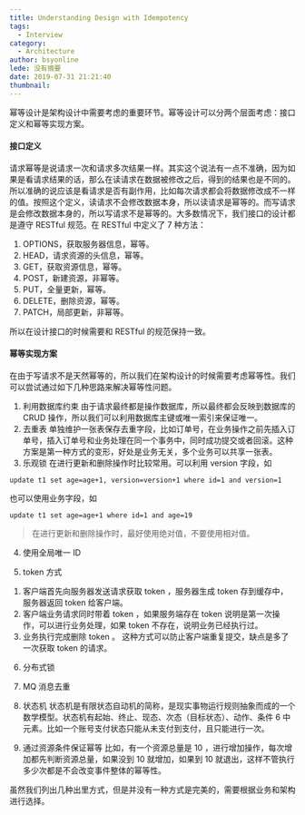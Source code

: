 ```yaml
---
title: Understanding Design with Idempotency
tags:
  - Interview
category:
  - Architecture
author: bsyonline
lede: 没有摘要
date: 2019-07-31 21:21:40
thumbnail:
---
```




幂等设计是架构设计中需要考虑的重要环节。幂等设计可以分两个层面考虑：接口定义和幂等实现方案。

#### 接口定义

请求幂等是说请求一次和请求多次结果一样。其实这个说法有一点不准确，因为如果是看请求结果的话，那么在读请求在数据被修改之后，得到的结果也是不同的。所以准确的说应该是看请求是否有副作用，比如每次请求都会将数据修改成不一样的值。按照这个定义，读请求不会修改数据本身，所以读请求是幂等的。而写请求是会修改数据本身的，所以写请求不是幂等的。大多数情况下，我们接口的设计都是遵守 RESTful 规范。在 RESTful 中定义了 7 种方法：
1. OPTIONS，获取服务器信息，幂等。
2. HEAD，请求资源的头信息，幂等。
3. GET，获取资源信息，幂等。
4. POST，新建资源，非幂等。
5. PUT，全量更新，幂等。
6. DELETE，删除资源，幂等。
7. PATCH，局部更新，非幂等。

所以在设计接口的时候需要和 RESTful 的规范保持一致。

#### 幂等实现方案

在由于写请求不是天然幂等的，所以我们在架构设计的时候需要考虑幂等性。我们可以尝试通过如下几种思路来解决幂等性问题。
​
1. 利用数据库约束
由于请求最终都是操作数据库，所以最终都会反映到数据库的 CRUD 操作，所以我们可以利用数据库主键或唯一索引来保证唯一。
2. 去重表
单独维护一张表保存去重字段，比如订单号，在业务操作之前先插入订单号，插入订单号和业务处理在同一个事务中，同时成功提交或者回滚。这种方案是第一种方式的变形，好处是业务无关，多个业务可以共享一张表。
3. 乐观锁
在进行更新和删除操作时比较常用。可以利用 version 字段，如
```
update t1 set age=age+1, version=version+1 where id=1 and version=1
```
也可以使用业务字段，如
```
update t1 set age=age+1 where id=1 and age=19
```
>在进行更新和删除操作时，最好使用绝对值，不要使用相对值。
4. 使用全局唯一 ID

5. token 方式
1) 客户端首先向服务器发送请求获取 token ，服务器生成 token 存到缓存中，服务器返回 token 给客户端。
2) 客户端业务请求同时带着 token ，如果服务端存在 token 说明是第一次操作，可以进行业务处理，如果 token 不存在，说明业务已经执行过。
3) 业务执行完成删除 token 。
这种方式可以防止客户端重复提交，缺点是多了一次获取 token 的请求。
  
6. 分布式锁

7. MQ 消息去重

8. 状态机
状态机是有限状态自动机的简称，是现实事物运行规则抽象而成的一个数学模型。状态机有起始、终止、现态、次态（目标状态）、动作、条件 6 中元素。比如一个账号支付状态只能从未支付到支付，且只能进行一次。
9. 通过资源条件保证幂等
比如，有一个资源总量是 10 ，进行增加操作，每次增加都先判断资源总量，如果没到 10 就增加，如果到 10 就退出，这样不管执行多少次都是不会改变事件整体的幂等性。

虽然我们列出几种出里方式，但是并没有一种方式是完美的，需要根据业务和架构进行选择。

